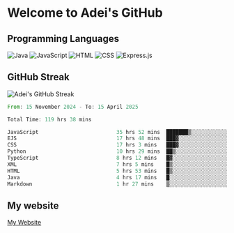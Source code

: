 # Welcome to Adei's GitHub

## Programming Languages
![Java](https://img.shields.io/badge/Java-007396?style=flat-square&logo=java&logoColor=white)
![JavaScript](https://img.shields.io/badge/JavaScript-F7DF1E?style=flat-square&logo=javascript&logoColor=black)
![HTML](https://img.shields.io/badge/HTML-E34F26?style=flat-square&logo=html5&logoColor=white)
![CSS](https://img.shields.io/badge/CSS-1572B6?style=flat-square&logo=css3&logoColor=white)
![Express.js](https://img.shields.io/badge/Express.js-000000?style=flat-square&logo=express&logoColor=white)


## GitHub Streak
![Adei's GitHub Streak](https://github-readme-streak-stats.herokuapp.com/?user=AdeiTamayo&hide_border=true)

<!--START_SECTION:waka-->

```rust
From: 15 November 2024 - To: 15 April 2025

Total Time: 119 hrs 38 mins

JavaScript                         35 hrs 52 mins  ███████▒░░░░░░░░░░░░░░░░░   29.73 %
EJS                                17 hrs 48 mins  ███▓░░░░░░░░░░░░░░░░░░░░░   14.76 %
CSS                                17 hrs 3 mins   ███▓░░░░░░░░░░░░░░░░░░░░░   14.14 %
Python                             10 hrs 29 mins  ██▒░░░░░░░░░░░░░░░░░░░░░░   08.69 %
TypeScript                         8 hrs 12 mins   █▓░░░░░░░░░░░░░░░░░░░░░░░   06.81 %
XML                                7 hrs 5 mins    █▒░░░░░░░░░░░░░░░░░░░░░░░   05.88 %
HTML                               5 hrs 53 mins   █▒░░░░░░░░░░░░░░░░░░░░░░░   04.89 %
Java                               4 hrs 17 mins   █░░░░░░░░░░░░░░░░░░░░░░░░   03.56 %
Markdown                           1 hr 27 mins    ▒░░░░░░░░░░░░░░░░░░░░░░░░   01.20 %
```

<!--END_SECTION:waka-->

## My website
[My Website](https://adei.eus)


